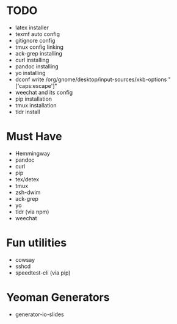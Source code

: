 # TODO
- latex installer
- texmf auto config
- gitignore config
- tmux config linking
- ack-grep installing
- curl installing
- pandoc installing
- yo installing
- dconf write /org/gnome/desktop/input-sources/xkb-options "['caps:escape']"
- weechat and its config
- pip installation
- tmux installation
- tldr install


# Must Have
- Hemmingway
- pandoc
- curl
- pip
- tex/detex
- tmux
- zsh-dwim
- ack-grep
- yo
- tldr (via npm)
- weechat

# Fun utilities
- cowsay
- sshcd
- speedtest-cli (via pip)

# Yeoman Generators
- generator-io-slides
